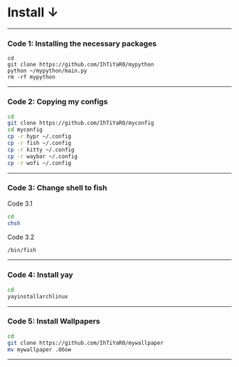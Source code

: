 # Install ↓

----------------------------------------------
### Code 1: Installing the necessary packages
```
cd
git clone https://github.com/IhTiYaR0/mypython
python ~/mypython/main.py
rm -rf mypython
```
-----------------------------------------------

### Code 2: Copying my configs
```bash
cd
git clone https://github.com/IhTiYaR0/myconfig
cd myconfig
cp -r hypr ~/.config
cp -r fish ~/.config
cp -r kitty ~/.config
cp -r waybar ~/.config
cp -r wofi ~/.config
```
------------------------------------------------

### Code 3: Change shell to fish

<p>Code 3.1</p>

```bash
cd
chsh
````

<p>Code 3.2</p>

```bash
/bin/fish
```
----------------------------------------------------

### Code 4: Install yay
```bash
cd
yayinstallarchlinux
```

----------------------------------------------------

### Code 5: Install Wallpapers
```bash
cd
git clone https://github.com/IhTiYaR0/mywallpaper
mv mywallpaper .Обои
```

----------------------------------------------------
